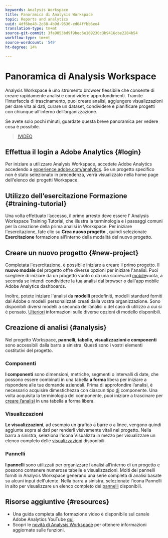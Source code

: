 ```yaml
---
keywords: Analysis Workspace
title: Panoramica di Analysis Workspace
topic: Reports and analytics
uuid: 4df6be48-2c88-4b9d-9536-ed64ffbb6ee4
translation-type: tm+mt
source-git-commit: 3fa9053bd9f9bec6e169230c3b9416cbe2284b54
workflow-type: tm+mt
source-wordcount: '549'
ht-degree: 14%

---
```



# Panoramica di Analysis Workspace

 Analysis Workspace è uno strumento browser flessibile che consente di creare rapidamente analisi e condividere approfondimenti. Tramite l’interfaccia di trascinamento, puoi creare analisi, aggiungere visualizzazioni per dare vita ai dati, curare un dataset, condividere e pianificare progetti con chiunque all’interno dell’organizzazione.

Se avete solo pochi minuti, guardate questa breve panoramica per vedere cosa è possibile.

>[!VIDEO](https://video.tv.adobe.com/v/26266?quality=12)

## Effettua il login a  Adobe Analytics {#login}

Per iniziare a utilizzare  Analysis Workspace, accedete  Adobe Analytics accedendo a [experience.adobe.com/analytics](http://experience.adobe.com/analytics). Se un progetto specifico non è stato selezionato in precedenza, verrà visualizzato nella home page dell&#39;elenco dei progetti Workspace.

## Utilizzo dell’esercitazione Formazione {#training-tutorial}

Una volta effettuato l’accesso, il primo arresto deve essere l’ Analysis Workspace Training Tutorial, che illustra la terminologia e i passaggi comuni per la creazione della prima analisi in Workspace. Per iniziare l&#39;esercitazione, fate clic su **Crea nuovo progetto** , quindi selezionate **Esercitazione** formazione all&#39;interno della modalità del nuovo progetto.

## Creare un nuovo progetto {#new-project}

Completata l&#39;esercitazione, è possibile iniziare a creare il primo progetto. Il **nuovo modale** del progetto offre diverse opzioni per iniziare l&#39;analisi. Puoi scegliere di iniziare da un progetto vuoto o da una scorecard [mobile](https://docs.adobe.com/content/help/it-IT/analytics/analyze/mobapp/curator.html)vuota, a seconda se intendi condividere la tua analisi dal browser o dall&#39;app mobile  Adobe Analytics dashboards.

Inoltre, potete iniziare l&#39;analisi da **modelli** predefiniti,  modelli standard forniti dal Adobe o modelli personalizzati creati dalla vostra organizzazione. Sono disponibili diversi modelli a seconda dell’analisi o del caso di utilizzo a cui si è pensato. [Ulteriori](https://docs.adobe.com/content/help/it-IT/analytics/analyze/analysis-workspace/build-workspace-project/starter-projects.html) informazioni sulle diverse opzioni di modello disponibili.

## Creazione di analisi {#analysis}

Nel progetto Workspace, **pannelli, tabelle, visualizzazioni e componenti** sono accessibili dalla barra a sinistra. Questi sono i vostri elementi costitutivi del progetto.

### Componenti

**I componenti** sono dimensioni, metriche, segmenti o intervalli di date, che possono essere combinati in una tabella **a forma** libera per iniziare a rispondere alle tue domande aziendali. Prima di approfondire l’analisi, è necessario acquisire dimestichezza con ciascun tipo [di](https://docs.adobe.com/content/help/it-IT/analytics/analyze/analysis-workspace/components/analysis-workspace-components.html) componente. Una volta acquisita la terminologia del componente, puoi iniziare a trascinare per [creare l’analisi](https://docs.adobe.com/content/help/en/analytics/analyze/analysis-workspace/build-workspace-project/t-freeform-project.html) in una tabella a forma libera.

### Visualizzazioni

**Le visualizzazioni**, ad esempio un grafico a barre o a linee, vengono quindi aggiunte sopra ai dati per renderli visivamente vitali nel progetto. Nella barra a sinistra, seleziona l&#39;icona Visualizza in mezzo per visualizzare un elenco completo delle [visualizzazioni](https://docs.adobe.com/content/help/it-IT/analytics/analyze/analysis-workspace/visualizations/freeform-analysis-visualizations.html) disponibili.

### Pannelli

**I pannelli** sono utilizzati per organizzare l’analisi all’interno di un progetto e possono contenere numerose tabelle e visualizzazioni. Molti dei pannelli forniti in  Analysis Workspace generano una serie completa di analisi basate su alcuni input dell&#39;utente. Nella barra a sinistra, selezionate l’icona Pannelli in alto per visualizzare un elenco completo dei [pannelli](https://docs.adobe.com/content/help/en/analytics/analyze/analysis-workspace/panels/panels.html) disponibili.

## Risorse aggiuntive {#resources}

* Una guida completa alla formazione video è disponibile sul canale  Adobe Analytics YouTube [qui](https://www.youtube.com/channel/UC8I6bqCk7gO6YdoMz6W5fvw/playlists?view=50&amp;sort=dd&amp;shelf_id=7).
* Scopri le [novità di Analysis Workspace](/help/analyze/analysis-workspace/new-features-in-analysis-workspace.md) per ottenere informazioni aggiornate sulle funzioni.
